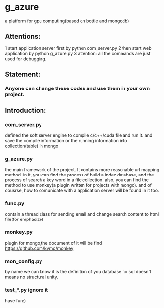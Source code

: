g_azure
=======

a platform for gpu computing(based on bottle and mongodb)


Attentions:
--------------------------------------------------------
1 start application server first by python com_server.py
2 then start web application by python g_azure.py
3 attention: all the commands are just used for debugging.

Statement:
------------------------------------------------------------

### Anyone can change these codes and use them in your own project.

Introduction:
------------------------------------------------------------
### com_server.py 

defined the soft server engine to compile c/c++/cuda file and run it.
and save the compile information or the running information into collection(table) in mongo

### g_azure.py
the main framework of the project. It contains more reasonable url mapping method.
in it, you can find the process of build a index database, and the process of search a key word 
in a file collection.
also, you can find the method to use monkey(a plugin written for projects with mongo).
and of cousrse, how to comunicate with a application server will be found in it too.

### func.py
contain a thread class for sending email and change search content to html file(for emphasize)

### monkey.py
plugin for mongo,the document of it will be find https://github.com/kymo/monkey

### mon_config.py 
by name we can know it is the definition of you database
no sql doesn't means no structural unity.

### test_*.py ignore it


have fun:)
